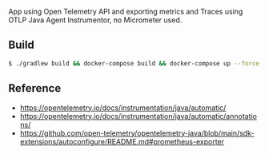 App using Open Telemetry API and exporting metrics and Traces using OTLP Java Agent Instrumentor, no Micrometer used.

## Build

```bash
$ ./gradlew build && docker-compose build && docker-compose up --force-recreate
```

## Reference 
* https://opentelemetry.io/docs/instrumentation/java/automatic/
* https://opentelemetry.io/docs/instrumentation/java/automatic/annotations/
* https://github.com/open-telemetry/opentelemetry-java/blob/main/sdk-extensions/autoconfigure/README.md#prometheus-exporter
